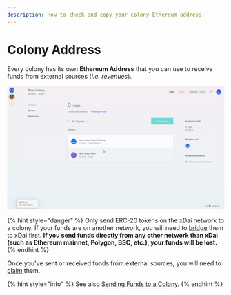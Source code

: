 ```yaml
---
description: How to check and copy your colony Ethereum address.
---
```


# Colony Address

Every colony has its own **Ethereum Address** that you can use to receive funds from external sources (_i.e. revenues_).

![](../.gitbook/assets/ColonyAddress.gif)

{% hint style="danger" %}
Only send ERC-20 tokens on the xDai network to a colony. If your funds are on another network, you will need to [bridge](https://www.xdaichain.com/for-users/bridges/omnibridge) them to xDai first. **If you send funds directly from any other network than xDai (such as Ethereum mainnet, Polygon, BSC, etc.), your funds will be lost.**&#x20;
{% endhint %}

Once you've sent or received funds from external sources, you will need to [claim](../manage-funds/sending-funds-to-a-colony.md#claiming-funds) them.

{% hint style="info" %}
See also [Sending Funds to a Colony.](../manage-funds/sending-funds-to-a-colony.md)
{% endhint %}
